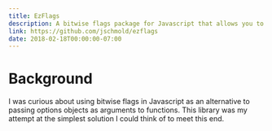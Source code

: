 ```yaml
---
title: EzFlags
description: A bitwise flags package for Javascript that allows you to generate flags at runtime
link: https://github.com/jschmold/ezflags
date: 2018-02-18T00:00:00-07:00
---
```


# Background

I was curious about using bitwise flags in Javascript as an alternative to passing options objects as arguments to functions. This library was my attempt at the simplest solution I could think of to meet this end.

